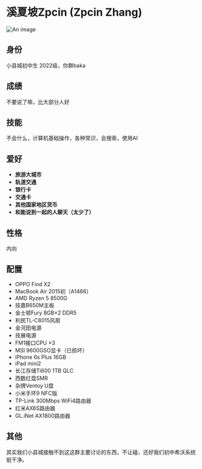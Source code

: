# 溪夏坡Zpcin (Zpcin Zhang)
![An image](http://q1.qlogo.cn/g?b=qq&nk=1585893341&s=160)
## 身份
小县城初中生 2022级，你群baka
## 成绩
不要说了嘛，比大部分人好
## 技能
不会什么，计算机基础操作，各种常识，会搜索，使用AI
## 爱好
- **旅游大城市**
- **轨道交通**
- **银行卡**
- **交通卡**
- **其他国家地区货币**
- **和能说到一起的人聊天（太少了）**
## 性格
内向
## 配置
- OPPO Find X2  
- MacBook Air 2015初（A1466）  
- AMD Ryzen 5 8500G  
- 技嘉B650M主板  
- 金士顿Fury 8GB×2 DDR5  
- 利民TL-C8015风扇  
- 金河田电源  
- 技展电源  
- FM1接口CPU ×3  
- MSI 9600GSO显卡（已损坏）  
- iPhone 6s Plus 16GB  
- iPad mini2  
- 长江存储Ti600 1TB QLC  
- 西数红盘SMR  
- 杂牌Ventoy U盘  
- 小米手环9 NFC版  
- TP-Link 300Mbps WiFi4路由器  
- 红米AX6S路由器  
- GL.iNet AX1800路由器
## 其他
其实我们小县城接触不到这这群主要讨论的东西，不让碰，还好我们初中希沃系统挺干净。
